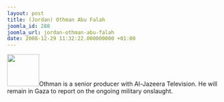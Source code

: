 ```yaml
---
layout: post
title: (Jordan) Othman Abu Falah
joomla_id: 288
joomla_url: jordan-othman-abu-falah
date: 2008-12-29 11:32:22.000000000 +01:00
---
```

<img src="http://www.freegaza.org/uploads/passengers/" width="75" />Othman is a senior producer with Al-Jazeera Television. He will remain in Gaza to report on the ongoing military onslaught.<p><a href=""></a></p>

